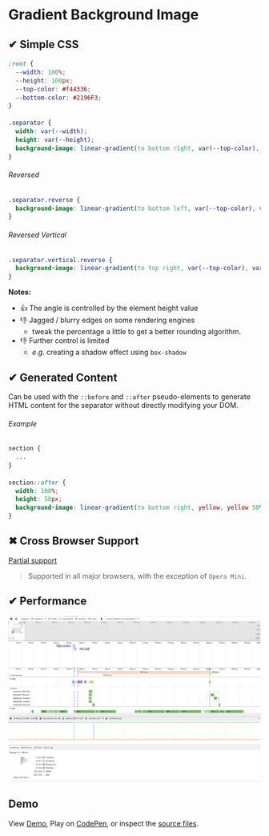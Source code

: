 # Gradient Background Image

## ✔ Simple CSS

```css
:root {
  --width: 100%;
  --height: 100px;
  --top-color: #f44336;
  --bottom-color: #2196F3;
}

.separator {
  width: var(--width);
  height: var(--height);
  background-image: linear-gradient(to bottom right, var(--top-color), var(--top-color) 50%, var(--bottom-color) 50%, var(--bottom-color));
}
```

###### Reversed

```css
.separator.reverse {
  background-image: linear-gradient(to bottom left, var(--top-color), var(--top-color) 50%, var(--bottom-color) 50%, var(--bottom-color));
}
```

###### Reversed Vertical

```css
.separator.vertical.reverse {
  background-image: linear-gradient(to top right, var(--top-color), var(--top-color) 50%, var(--bottom-color) 50%, var(--bottom-color));
}
```

**Notes:**

- 👍 The angle is controlled by the element height value
- 👎 Jagged / blurry edges on some rendering engines
  - tweak the percentage a little to get a better rounding algorithm.
- 👎 Further control is limited
  - _e.g._ creating a shadow effect using `box-shadow`

## ✔ Generated Content

Can be used with the `::before` and `::after` pseudo-elements to generate HTML content for the separator without directly modifying your DOM.

###### Example

```css
section {
  ...
}

section::after {
  width: 100%;
  height: 50px;
  background-image: linear-gradient(to bottom right, yellow, yellow 50%, black 50%, black);
}
```

## ✖ Cross Browser Support

[Partial support](http://caniuse.com/#feat=css-gradients)

> Supported in all major browsers, with the exception of `Opera Mini`.

## ✔ Performance

![](performance.png)

## Demo

View [Demo][demo], Play on [CodePen][pen], or inspect the [source files](index.html).

[demo]: https://raw.githack.com/ahmadnassri/css-diagonal-separators/master/gradients/index.html
[pen]: http://codepen.io/ahmadnassri/pen/aBrPKb
